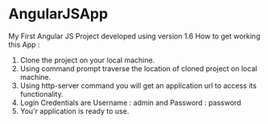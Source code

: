 # AngularJSApp
My First Angular JS Project developed using version 1.6
How to get working this App : 
1. Clone the project on your local machine.
2. Using command prompt traverse the location of cloned project on local machine.
3. Using http-server command you will get an application url to access its functionality.
4. Login Credentials are Username : admin and Password : password
5. You'r application is ready to use.

